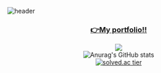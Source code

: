 ![header](https://capsule-render.vercel.app/api?type=waving&color=timeGradient&text=Welcome%20to%20my%20GitHub%20👋&animation=twinkling&fontSize=35&height=250)
<div align="center">
      
### <a href="https://devjsy0897.github.io/devjsy0897/keyboardEvent.html" target="_blank">👉My portfolio!!</a>      
      
![](https://github-profile-summary-cards.vercel.app/api/cards/profile-details?username=devjsy0897&theme=default)  
![Anurag's GitHub stats](https://github-readme-stats.vercel.app/api?username=devjsy0897&theme=default&show_icons=true)       
[![solved.ac tier](http://mazassumnida.wtf/api/generate_badge?boj=devjsy0897)](https://solved.ac/devjsy0897)       
      
 <!-- 
<img src="https://img.shields.io/badge/문자-색코드?style=flat-square&logo=이미지 이름&logoColor=white"/>      
<img src="https://img.shields.io/badge/-brightgreen-brightgreen"/>

<img alt="Html" src ="https://img.shields.io/badge/HTML5-E34F26.svg?&style=for-the-badge&logo=HTML5&logoColor=white"/> 
<img alt="Css" src ="https://img.shields.io/badge/CSS3-1572B6.svg?&style=for-the-badge&logo=CSS3&logoColor=white"/> 
<img alt="JavaScript" src ="https://img.shields.io/badge/JavaScriipt-F7DF1E.svg?&style=for-the-badge&logo=JavaScript&logoColor=black"/>
  
### <a href="https://devjsy0897.github.io/devjsy0897/keyboardEvent.html" target="_blank">👉 My Portfolio </a> -->
<!-- https://jungle.krafton.com/ 이거 참고 -->     


 </div>
